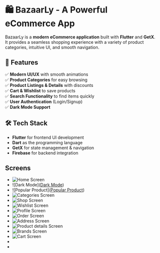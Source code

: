 # 🛍️ BazaarLy - A Powerful eCommerce App

BazaarLy is a **modern eCommerce application** built with **Flutter** and **GetX**. It provides a seamless shopping experience with a variety of product categories, intuitive UI, and smooth navigation.

## 🚀 Features
✅ **Modern UI/UX** with smooth animations  
✅ **Product Categories** for easy browsing  
✅ **Product Listings & Details** with discounts  
✅ **Cart & Wishlist** to save products  
✅ **Search Functionality** to find items quickly  
✅ **User Authentication** (Login/Signup)  
✅ **Dark Mode Support**  

## 🛠️ Tech Stack
- **Flutter** for frontend UI development  
- **Dart** as the programming language  
- **GetX** for state management & navigation  
- **Firebase** for backend integration
## Screens
- ![Home Screen]([homescreen.png](https://github.com/siamhossain0/Bazaarly/blob/main/homescreen.png?raw=true))
- ![Dark Mode]([Dark Mode](https://github.com/siamhossain0/Bazaarly/blob/main/darkmode.png?raw=true))
- ![Popular Product]([Popular Product](https://github.com/siamhossain0/Bazaarly/blob/main/popular%20Product.png?raw=true))
- ![Categories Screen](categories.png)
- ![Shop Screen](https://github.com/siamhossain0/Bazaarly/blob/main/shop%20screen.png?raw=true)
- ![Wishlist Screen](https://github.com/siamhossain0/Bazaarly/blob/main/wishlist%20screen.png?raw=true)
- ![Profile Screen](https://github.com/siamhossain0/Bazaarly/blob/main/profile%20screen.png?raw=true)
- ![Order Screen](https://github.com/siamhossain0/Bazaarly/blob/main/order%20screen.png?raw=true)
- ![Address Screen](https://github.com/siamhossain0/Bazaarly/blob/main/address%20screen.png?raw=true)
- ![Product details Screen](https://github.com/siamhossain0/Bazaarly/blob/main/product%20details.png?raw=true)
- ![Brands Screen](https://github.com/siamhossain0/Bazaarly/blob/main/Brands%20Screen.png?raw=true)
- ![Cart Screen](https://github.com/siamhossain0/Bazaarly/blob/main/cart.png?raw=true)
- 
-  



